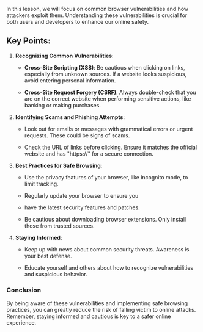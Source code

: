 In this lesson, we will focus on common browser vulnerabilities and how attackers exploit them. Understanding these vulnerabilities is crucial for both users and developers to enhance our online safety.

## Key Points:

1.  **Recognizing Common Vulnerabilities**:
    
    -   **Cross-Site Scripting (XSS)**: Be cautious when clicking on links, especially from unknown sources. If a website looks suspicious, avoid entering personal information.
        
    -   **Cross-Site Request Forgery (CSRF)**: Always double-check that you are on the correct website when performing sensitive actions, like banking or making purchases.
        
2.  **Identifying Scams and Phishing Attempts**:
    
    -   Look out for emails or messages with grammatical errors or urgent requests. These could be signs of scams.
        
    -   Check the URL of links before clicking. Ensure it matches the official website and has "https://" for a secure connection.
        
3.  **Best Practices for Safe Browsing**:
    
    -   Use the privacy features of your browser, like incognito mode, to limit tracking.
        
    -   Regularly update your browser to ensure you
        
    -   have the latest security features and patches.
        
    -   Be cautious about downloading browser extensions. Only install those from trusted sources.
        
4.  **Staying Informed**:
    
    -   Keep up with news about common security threats. Awareness is your best defense.
        
    -   Educate yourself and others about how to recognize vulnerabilities and suspicious behavior.
        
### Conclusion
By being aware of these vulnerabilities and implementing safe browsing practices, you can greatly reduce the risk of falling victim to online attacks. Remember, staying informed and cautious is key to a safer online experience.
<!--stackedit_data:
eyJoaXN0b3J5IjpbNTg5NjAwOTk3XX0=
-->